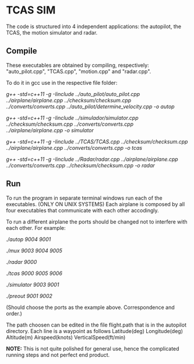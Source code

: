 # TCAS SIM

The code is structured into 4 independent applications: the autopilot, the TCAS, the motion simulator and radar.

## Compile
These executables are obtained by compiling, respectively: "auto_pilot.cpp", "TCAS.cpp", "motion.cpp" and "radar.cpp".

To do it in gcc use in the respective file folder:

*g++ -std=c++11 -g -Iinclude ../auto_pilot/auto_pilot.cpp ../airplane/airplane.cpp ../checksum/checksum.cpp ../converts/converts.cpp ../auto_pilot/determine_velocity.cpp  -o autop*

*g++ -std=c++11 -g -Iinclude ../simulador/simulator.cpp ../checksum/checksum.cpp ../converts/converts.cpp ../airplane/airplane.cpp -o simulator*

*g++ -std=c++11 -g -Iinclude ../TCAS/TCAS.cpp ../checksum/checksum.cpp ../airplane/airplane.cpp ../converts/converts.cpp   -o tcas*

*g++ -std=c++11 -g -Iinclude ../Radar/radar.cpp ../airplane/airplane.cpp ../converts/converts.cpp ../checksum/checksum.cpp   -o radar*


## Run
To run the program in separate terminal windows run each of the executables. (ONLY ON UNIX SYSTEMS)
Each airplane is composed by all four executables that communicate with each other accodingly.

To run a different airplane the ports should be changed not to interfere with each other. For example:

*./autop 9004 9001* 

*./mux 9003 9004 9005* 

*./radar 9000* 

*./tcas 9000 9005 9006* 

*./simulator 9003 9001*

*./preout 9001 9002*

(Should choose the ports as the example above. Correspondence and order.)

The path choosen can be edited in the file flight.path that is in the autopilot directory.  Each line is a waypoint as follows
Latitude(deg) Longitude(deg) Altitude(m) Airspeed(knots) VerticalSpeed(ft/min)




**NOTE:**
This is not quite polished for general use, hence the complicated running steps and not perfect end product.
